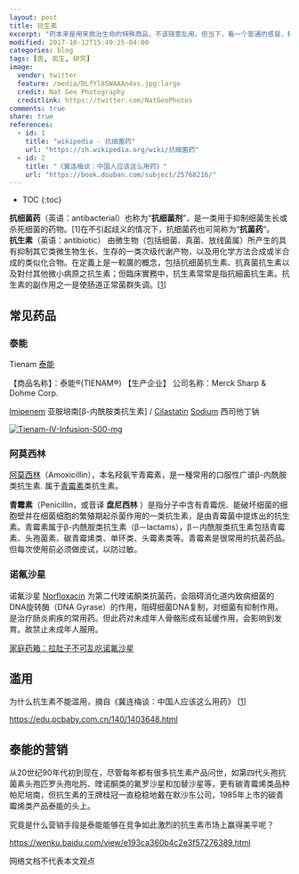 ```yaml
---
layout: post
title: 抗生素
excerpt: "药本来是用来救治生命的特殊商品，不该随意乱用。但当下，看一个普通的感冒，都可能从医院带回来四五种药。这种泛滥的“大处方”，完全将“是药三分毒”的古训抛在了脑后，导致中国老百姓成为滥用抗生素等不良医疗行为的直接受害者，使得药品不仅偏离了它的实际用途，而且成了摧残百姓健康的无形杀手。"
modified: 2017-10-12T15:49:25-04:00
categories: blog
tags: [医, 民生, 研究]
image:
  vendor: twitter
  feature: /media/DLfYl8SWAAAn4xs.jpg:large
  credit: Nat Geo Photography
  creditlink: https://twitter.com/NatGeoPhotos
comments: true
share: true
references:
  - id: 1
    title: "wikipedia - 抗细菌药"
    url: "https://zh.wikipedia.org/wiki/抗细菌药"
  - id: 2
    title: "《冀连梅谈：中国人应该这么用药》"
    url: "https://book.douban.com/subject/25768216/"
---
```


* TOC
{:toc}

**抗细菌药**（英语：antibacterial）也称为“**抗细菌剂**”，是一类用于抑制细菌生长或杀死细菌的药物。[1]在不引起歧义的情况下，抗细菌药也可简称为“**抗菌药**”。<br>
**抗生素**（英语：antibiotic） 由微生物（包括细菌、真菌、放线菌属）所产生的具有抑制其它类微生物生长、生存的一类次级代谢产物，以及用化学方法合成或半合成的类似化合物。在定義上是一較廣的概念，包括抗细菌抗生素、抗真菌抗生素以及對付其他微小病原之抗生素；但臨床實務中，抗生素常常是指抗細菌抗生素。抗生素的副作用之一是使肠道正常菌群失调。[[1](#reference-1)]

## 常见药品
### 泰能

Tienam [泰能](http://big5.wiki8.com/taineng_35733/)

【商品名称】：泰能®(TIENAM®)
【生产企业】
  公司名称：Merck Sharp & Dohme Corp.

[Imipenem](https://en.wikipedia.org/wiki/Imipenem) 亚胺培南[β-内酰胺类抗生素] / [Cilastatin](https://en.wikipedia.org/wiki/Cilastatin) [Sodium](https://zh.wikipedia.org/wiki/钠) 西司他丁钠

[![Tienam-IV-Infusion-500-mg](https://www.bnhhospital.com/wp-content/uploads/2016/08/Tienam-IV-Infusion-500-mg.jpg)](https://www.bnhhospital.com/pharmacy-library/tienam-iv-infusion-500-mg/attachment/tienam-iv-infusion-500-mg/)

### 阿莫西林

[阿莫西林](https://zh.wikipedia.org/wiki/%E9%98%BF%E8%8E%AB%E8%A5%BF%E6%9E%97)（Amoxicillin），本名羟氨苄青霉素，是一種常用的口服性广谱β-内酰胺类抗生素. 属于[青霉素](https://zh.wikipedia.org/wiki/%E9%9D%92%E9%9C%89%E7%B4%A0)类抗生素。

**青霉素**（Penicillin，或音译 **盘尼西林** ）是指分子中含有青霉烷、能破坏细菌的细胞壁并在细菌细胞的繁殖期起杀菌作用的一类抗生素，是由青霉菌中提炼出的抗生素。青霉素属于β-内酰胺类抗生素（β－lactams），β－内酰胺类抗生素包括青霉素、头孢菌素、碳青霉烯类、单环类、头霉素类等。青霉素是很常用的抗菌药品。但每次使用前必须做皮试，以防过敏。

### 诺氟沙星
诺氟沙星 [Norfloxacin](https://en.wikipedia.org/wiki/Norfloxacin) 为第二代喹诺酮类抗菌药，会阻碍消化道内致病细菌的DNA旋转酶（DNA Gyrase）的作用，阻碍细菌DNA复制，对细菌有抑制作用。是治疗肠炎痢疾的常用药。但此药对未成年人骨骼形成有延缓作用，会影响到发育。故禁止未成年人服用。

[家庭药箱：拉肚子不可乱吃诺氟沙星](http://health.sohu.com/20120328/n339043427.shtml)

## 滥用

为什么抗生素不能滥用，摘自《冀连梅谈：中国人应该这么用药》 [[1](#reference-1)]

https://edu.pcbaby.com.cn/140/1403648.html

## 泰能的营销

从20世纪90年代初到现在，尽管每年都有很多抗生素产品问世，如第四代头孢抗菌素头孢匹罗头孢吡肟、喹诺酮类的氟罗沙星和加替沙星等，更有碳青霉烯类品种帕尼培南，但抗生素的王牌桂冠一直稳稳地戴在默沙东公司，1985年上市的碳青霉烯类产品泰能的头上。

究竟是什么营销手段是泰能能够在竞争如此激烈的抗生素市场上赢得美平呢？

https://wenku.baidu.com/view/e193ca360b4c2e3f57276389.html

网络文档不代表本文观点
